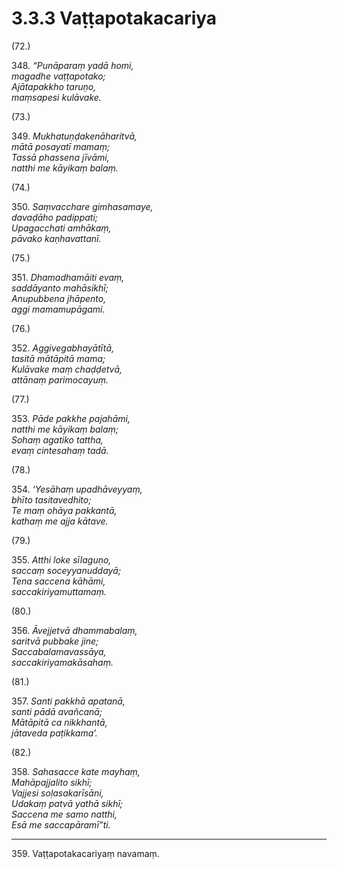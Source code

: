 

# 3.3.3 Vaṭṭapotakacariya




(72.)

348\. _“Punāparaṃ yadā homi,_  
_magadhe vaṭṭapotako;_  
_Ajātapakkho taruṇo,_  
_maṃsapesi kulāvake._  


(73.)

349\. _Mukhatuṇḍakenāharitvā,_  
_mātā posayatī mamaṃ;_  
_Tassā phassena jīvāmi,_  
_natthi me kāyikaṃ balaṃ._  


(74.)

350\. _Saṃvacchare gimhasamaye,_  
_davaḍāho padippati;_  
_Upagacchati amhākaṃ,_  
_pāvako kaṇhavattanī._  


(75.)

351\. _Dhamadhamāiti evaṃ,_  
_saddāyanto mahāsikhī;_  
_Anupubbena jhāpento,_  
_aggi mamamupāgami._  


(76.)

352\. _Aggivegabhayātītā,_  
_tasitā mātāpitā mama;_  
_Kulāvake maṃ chaḍḍetvā,_  
_attānaṃ parimocayuṃ._  


(77.)

353\. _Pāde pakkhe pajahāmi,_  
_natthi me kāyikaṃ balaṃ;_  
_Sohaṃ agatiko tattha,_  
_evaṃ cintesahaṃ tadā._  


(78.)

354\. _‘Yesāhaṃ upadhāveyyaṃ,_  
_bhīto tasitavedhito;_  
_Te maṃ ohāya pakkantā,_  
_kathaṃ me ajja kātave._  


(79.)

355\. _Atthi loke sīlaguṇo,_  
_saccaṃ soceyyanuddayā;_  
_Tena saccena kāhāmi,_  
_saccakiriyamuttamaṃ._  


(80.)

356\. _Āvejjetvā dhammabalaṃ,_  
_saritvā pubbake jine;_  
_Saccabalamavassāya,_  
_saccakiriyamakāsahaṃ._  


(81.)

357\. _Santi pakkhā apatanā,_  
_santi pādā avañcanā;_  
_Mātāpitā ca nikkhantā,_  
_jātaveda paṭikkama’._  


(82.)

358\. _Sahasacce kate mayhaṃ,_  
_Mahāpajjalito sikhī;_  
_Vajjesi soḷasakarīsāni,_  
_Udakaṃ patvā yathā sikhī;_  
_Saccena me samo natthi,_  
_Esā me saccapāramī”ti._  


---

359\. Vaṭṭapotakacariyaṃ navamaṃ.





